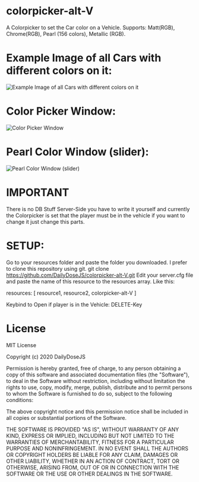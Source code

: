# colorpicker-alt-V
A Colorpicker to set the Car color on a Vehicle.
Supports: Matt(RGB), Chrome(RGB), Pearl (156 colors), Metallic (RGB).

# Example Image of all Cars with different colors on it:
![Example Image of all Cars with different colors on it](https://i.gyazo.com/0f4e85007fa16ea9c035e08cca961ed3.jpg)
# Color Picker Window:
![Color Picker Window](https://i.gyazo.com/17a397c25f1050ed5edb9ea7473f232b.png)
# Pearl Color Window (slider):
![Pearl Color Window (slider)](https://i.gyazo.com/28e7e9c3d6d6f45b7aa7e0603124cfc4.png)


# IMPORTANT
There is no DB Stuff Server-Side you have to write it yourself and currently the Colorpicker is set that the player must be in the vehicle if you want to change it just change this parts.

# SETUP:
Go to your resources folder and paste the folder you downloaded. I prefer to clone this repository using git.
git clone https://github.com/DailyDoseJS/colorpicker-alt-V.git
Edit your server.cfg file and paste the name of this resource to the resources array. Like this:

resources: [
    resource1,
    resource2,
    colorpicker-alt-V
]

Keybind to Open if player is in the Vehicle: DELETE-Key

# License

MIT License

Copyright (c) 2020 DailyDoseJS

Permission is hereby granted, free of charge, to any person obtaining a copy of this software and associated documentation files (the "Software"), to deal in the Software without restriction, including without limitation the rights to use, copy, modify, merge, publish, distribute and to permit persons to whom the Software is furnished to do so, subject to the following conditions:

The above copyright notice and this permission notice shall be included in all copies or substantial portions of the Software.

THE SOFTWARE IS PROVIDED "AS IS", WITHOUT WARRANTY OF ANY KIND, EXPRESS OR IMPLIED, INCLUDING BUT NOT LIMITED TO THE WARRANTIES OF MERCHANTABILITY, FITNESS FOR A PARTICULAR PURPOSE AND NONINFRINGEMENT. IN NO EVENT SHALL THE AUTHORS OR COPYRIGHT HOLDERS BE LIABLE FOR ANY CLAIM, DAMAGES OR OTHER LIABILITY, WHETHER IN AN ACTION OF CONTRACT, TORT OR OTHERWISE, ARISING FROM, OUT OF OR IN CONNECTION WITH THE SOFTWARE OR THE USE OR OTHER DEALINGS IN THE SOFTWARE.
